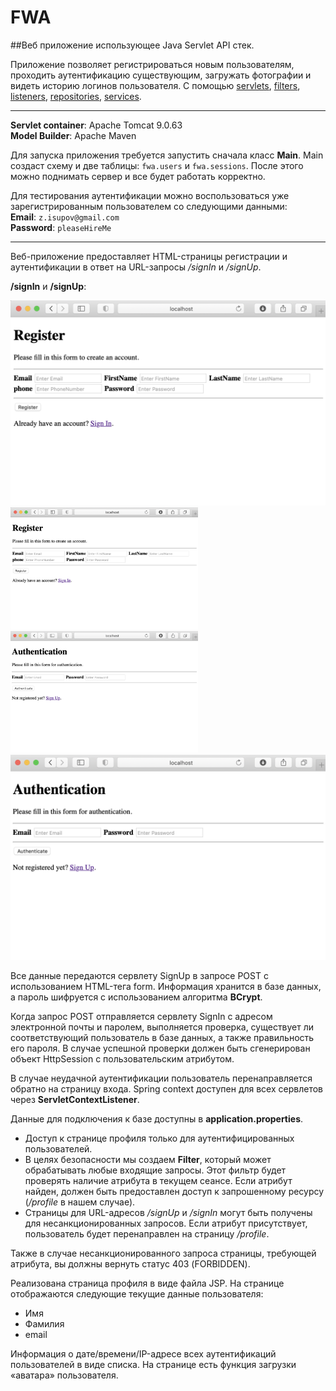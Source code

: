 # FWA

##Веб приложение использующее Java Servlet API стек.

Приложение позволяет регистрироваться новым пользователям,
проходить аутентификацию существующим,
загружать фотографии и видеть историю логинов пользователя.
C помощью [servlets][1], [filters][2], [listeners][3], [repositories][4], [services][5].

[1]: https://github.com/vicon22/FWA/tree/main/Cinema/src/main/java/edu/school21/cinema/servlets
[2]: https://github.com/vicon22/FWA/tree/main/Cinema/src/main/java/edu/school21/cinema/filters
[3]: https://github.com/vicon22/FWA/tree/main/Cinema/src/main/java/edu/school21/cinema/listeners
[4]: https://github.com/vicon22/FWA/tree/main/Cinema/src/main/java/edu/school21/cinema/repositories
[5]: https://github.com/vicon22/FWA/tree/main/Cinema/src/main/java/edu/school21/cinema/services

---

**Servlet container**: Apache Tomcat 9.0.63\
**Model Builder**: Apache Maven

Для запуска приложения требуется запустить сначала класс **Main**.
Main создаст схему и две таблицы: `fwa.users` и `fwa.sessions`. После этого можно поднимать сервер и все будет работать корректно.

Для тестирования аутентификации можно воспользоваться уже зарегистрированным пользователем со следующими данными:\
**Email**: `z.isupov@gmail.com`\
**Password**: `pleaseHireMe`

---

Веб-приложение предоставляет HTML-страницы регистрации и аутентификации в ответ на URL-запросы */signIn* и */signUp*.

**/signIn** и **/signUp**:

![signIn](imagesForMD/SignUp.png)
<img src="https://github.com/vicon22/FWA/blob/main/imagesForMD/SignUp.png" width="300">
<img src="https://github.com/vicon22/FWA/blob/main/imagesForMD/SignIn.png" width="300">
![signUp](imagesForMD/SignIn.png)

Все данные передаются сервлету SignUp в запросе POST с использованием HTML-тега form.
Информация хранится в базе данных, а пароль шифруется с использованием алгоритма **BCrypt**.

Когда запрос POST отправляется сервлету SignIn с адресом электронной почты и паролем, выполняется проверка, существует ли соответствующий пользователь в базе данных,
а также правильность его пароля. В случае успешной проверки должен быть сгенерирован объект HttpSession с пользовательским атрибутом.

В случае неудачной аутентификации пользователь перенаправляется обратно на страницу входа.
Spring context доступен для всех сервлетов через **ServletContextListener**.

Данные для подключения к базе доступны в **application.properties**.

- Доступ к странице профиля только для аутентифицированных пользователей.
- В целях безопасности мы создаем **Filter**, который может обрабатывать любые входящие запросы. Этот фильтр будет проверять наличие атрибута в текущем сеансе. Если атрибут найден, должен быть предоставлен доступ к запрошенному ресурсу (*/profile* в нашем случае).
- Страницы для URL-адресов */signUp* и */signIn* могут быть получены для несанкционированных запросов. Если атрибут присутствует, пользователь будет перенаправлен на страницу */profile*.

Также в случае несанкционированного запроса страницы, требующей атрибута, вы должны вернуть статус 403 (FORBIDDEN).

Реализована страница профиля в виде файла JSP. На странице отображаются следующие текущие данные пользователя:

- Имя
- Фамилия
- email

Информация о дате/времени/IP-адресе всех аутентификаций пользователей в виде списка. На странице есть функция загрузки «аватара» пользователя.
